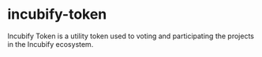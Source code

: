 # incubify-token
Incubify Token is a utility token used to voting and participating the projects in the Incubify ecosystem.
